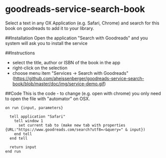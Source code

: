 # goodreads-service-search-book
Select a text in any OX Application (e.g. Safari, Chrome) and search for this book on goodreads to add it to your library.

##Installation
Open the application "Search with Goodreads" and you system will ask you to install the service

##Instructions
* select the title, author or ISBN of the book in the app
* right-click on the selection
* choose menu item "Services -> Search with Goodreads"
(https://github.com/aheissenberger/goodreads-service-search-book/blob/master/doc/img/service-demo.gif)

##Code
This is the code - to change (e.g. open with chrome) you only need to open the file with "automator" on OSX.

```applescript
on run {input, parameters}
  
  tell application "Safari"
    tell window 1
      set current tab to (make new tab with properties {URL:"https://www.goodreads.com/search?utf8=✓&query=" & input})
    end tell
  end tell
  
  return input
end run

```
